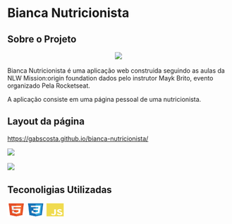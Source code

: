 # Bianca Nutricionista

## Sobre o Projeto


<p align="center">
  <img src="http://img.shields.io/static/v1?label=STATUS&message=EM%20DESENVOLVIMENTO&color=GREEN&style=for-the-badge"/>
</p>


Bianca Nutricionista é uma aplicação web construida seguindo as aulas da NLW Mission:origin foundation dados pelo instrutor Mayk Brito, evento organizado Pela Rocketseat.

A aplicação consiste em uma página pessoal de uma nutricionista.

## Layout da página
https://gabscosta.github.io/bianca-nutricionista/

![](https://media0.giphy.com/media/zRyeHXdH8Vjuns56CD/giphy.gif?cid=790b76112e98a5fc2f57200ab9b0462d36fdd2f08e6eddfd&rid=giphy.gif&ct=g)

![](https://media4.giphy.com/media/X9neOajKtQy2cHir9j/giphy.gif?cid=790b761179d747479e1b15ce48872f7a37690da8229a9022&rid=giphy.gif&ct=g)


## Teconoligias Utilizadas
  <div>
    <img align="center" alt="Rafa-HTML" height="30" width="40" src="https://raw.githubusercontent.com/devicons/devicon/master/icons/html5/html5-original.svg">
    <img align="center" alt="Rafa-CSS" height="30" width="40" src="https://raw.githubusercontent.com/devicons/devicon/master/icons/css3/css3-original.svg">
    <img align="center" alt="Rafa-Js" height="30" width="40" src="https://raw.githubusercontent.com/devicons/devicon/master/icons/javascript/javascript-plain.svg">
  </div>



